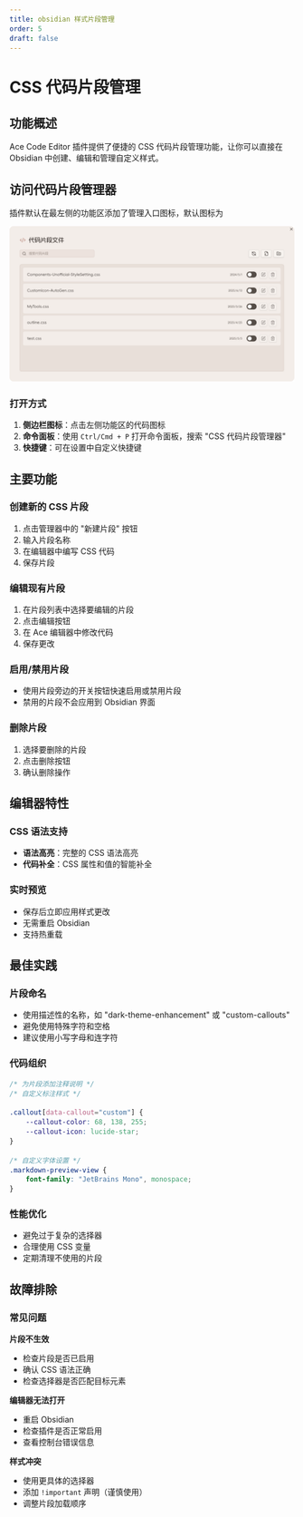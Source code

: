 ```yaml
---
title: obsidian 样式片段管理
order: 5
draft: false
---
```


# CSS 代码片段管理

## 功能概述

Ace Code Editor 插件提供了便捷的 CSS 代码片段管理功能，让你可以直接在 Obsidian 中创建、编辑和管理自定义样式。

## 访问代码片段管理器

插件默认在最左侧的功能区添加了管理入口图标，默认图标为 <LucideIcon name="Code" class="inline-icon"/>

![](../../../public/images/doc/ACE/snippets-manager-zh.webp)

### 打开方式

1. **侧边栏图标**：点击左侧功能区的代码图标
2. **命令面板**：使用 `Ctrl/Cmd + P` 打开命令面板，搜索 "CSS 代码片段管理器"
3. **快捷键**：可在设置中自定义快捷键

## 主要功能

### 创建新的 CSS 片段

1. 点击管理器中的 "新建片段" 按钮
2. 输入片段名称
3. 在编辑器中编写 CSS 代码
4. 保存片段

### 编辑现有片段

1. 在片段列表中选择要编辑的片段
2. 点击编辑按钮
3. 在 Ace 编辑器中修改代码
4. 保存更改

### 启用/禁用片段

- 使用片段旁边的开关按钮快速启用或禁用片段
- 禁用的片段不会应用到 Obsidian 界面

### 删除片段

1. 选择要删除的片段
2. 点击删除按钮
3. 确认删除操作

## 编辑器特性

### CSS 语法支持

- **语法高亮**：完整的 CSS 语法高亮
- **代码补全**：CSS 属性和值的智能补全

### 实时预览

- 保存后立即应用样式更改
- 无需重启 Obsidian
- 支持热重载

## 最佳实践

### 片段命名

- 使用描述性的名称，如 "dark-theme-enhancement" 或 "custom-callouts"
- 避免使用特殊字符和空格
- 建议使用小写字母和连字符

### 代码组织

```css
/* 为片段添加注释说明 */
/* 自定义标注样式 */

.callout[data-callout="custom"] {
    --callout-color: 68, 138, 255;
    --callout-icon: lucide-star;
}

/* 自定义字体设置 */
.markdown-preview-view {
    font-family: "JetBrains Mono", monospace;
}
```

### 性能优化

- 避免过于复杂的选择器
- 合理使用 CSS 变量
- 定期清理不使用的片段

## 故障排除

### 常见问题

**片段不生效**
- 检查片段是否已启用
- 确认 CSS 语法正确
- 检查选择器是否匹配目标元素

**编辑器无法打开**
- 重启 Obsidian
- 检查插件是否正常启用
- 查看控制台错误信息

**样式冲突**
- 使用更具体的选择器
- 添加 `!important` 声明（谨慎使用）
- 调整片段加载顺序